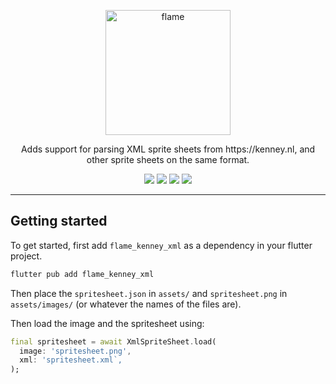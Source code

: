 <!-- markdownlint-disable MD013 -->
<p align="center">
  <a href="https://flame-engine.org">
    <img alt="flame" width="200px" src="https://user-images.githubusercontent.com/6718144/101553774-3bc7b000-39ad-11eb-8a6a-de2daa31bd64.png">
  </a>
</p>

<p align="center">
Adds support for parsing XML sprite sheets from https://kenney.nl, and other sprite sheets on the same format.
</p>

<p align="center">
  <a title="Pub" href="https://pub.dev/packages/flame_kenney_xml" ><img src="https://img.shields.io/pub/v/flame_kenney_xml.svg?style=popout" /></a>
  <a title="Test" href="https://github.com/flame-engine/flame/actions?query=workflow%3Acicd+branch%3Amain"><img src="https://github.com/flame-engine/flame/actions/workflows/cicd.yml/badge.svg?branch=main&event=push"/></a>
  <a title="Discord" href="https://discord.gg/pxrBmy4"><img src="https://img.shields.io/discord/509714518008528896.svg"/></a>
  <a title="Melos" href="https://github.com/invertase/melos"><img src="https://img.shields.io/badge/maintained%20with-melos-f700ff.svg"/></a>
</p>

---
<!-- markdownlint-enable MD013 -->


## Getting started

To get started, first add `flame_kenney_xml` as a dependency in your flutter project.

```bash
flutter pub add flame_kenney_xml
```

Then place the `spritesheet.json` in `assets/` and `spritesheet.png` in `assets/images/`
(or whatever the names of the files are).

Then load the image and the spritesheet using:

```dart
final spritesheet = await XmlSpriteSheet.load(
  image: 'spritesheet.png',
  xml: 'spritesheet.xml`,
);
```
